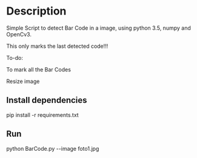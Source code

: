 # Description #
Simple Script to detect Bar Code in a image, using python 3.5, numpy and OpenCv3.

This only marks the last detected code!!!

To-do: 

  To mark all the Bar Codes

  Resize image

## Install dependencies ##

pip install -r requirements.txt

## Run ##

python BarCode.py --image foto1.jpg





